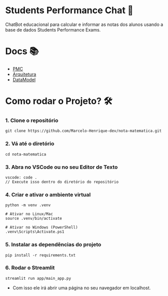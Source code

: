 # Students Performance Chat 📖
ChatBot educacional para calcular e informar as notas dos alunos usando a base de dados Students Performance Exams.

# Docs 📚

- [PMC](./docs/pmc.md)
- [Arquitetura](./docs/architeture.md)
- [DataModel](./docs/datamodel.md)

# 
# Como rodar o Projeto? 🛠️

### 1. Clone o repositório
```
git clone https://github.com/Marcelo-Henrique-dev/nota-matematica.git
```
### 2. Vá até o diretório
```
cd nota-matematica
```
### 3. Abra no VSCode ou no seu Editor de Texto
```
vscode: code .
// Execute isso dentro do diretório do repositório
```
### 4. Criar e ativar o ambiente virtual
```
python -m venv .venv

# Ativar no Linux/Mac
source .venv/bin/activate

# Ativar no Windows (PowerShell)
.venv\Scripts\Activate.ps1
```
### 5. Instalar as dependências do projeto
```
pip install -r requirements.txt
```

### 6. Rodar o Streamlit
```
streamlit run app/main_app.py
```

- Com isso ele irá abrir uma página no seu navegador em localhost.

##
